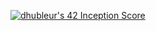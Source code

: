 [![dhubleur's 42 Inception Score](https://badge42.vercel.app/api/v2/cl17mmix8000609mjfyxevavs/project/2863699)](https://github.com/JaeSeoKim/badge42)
